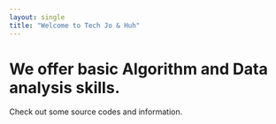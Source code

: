 ```yaml
---
layout: single
title: "Welcome to Tech Jo & Huh"
---
```


# We offer basic Algorithm and Data analysis skills.

Check out some source codes and information.
